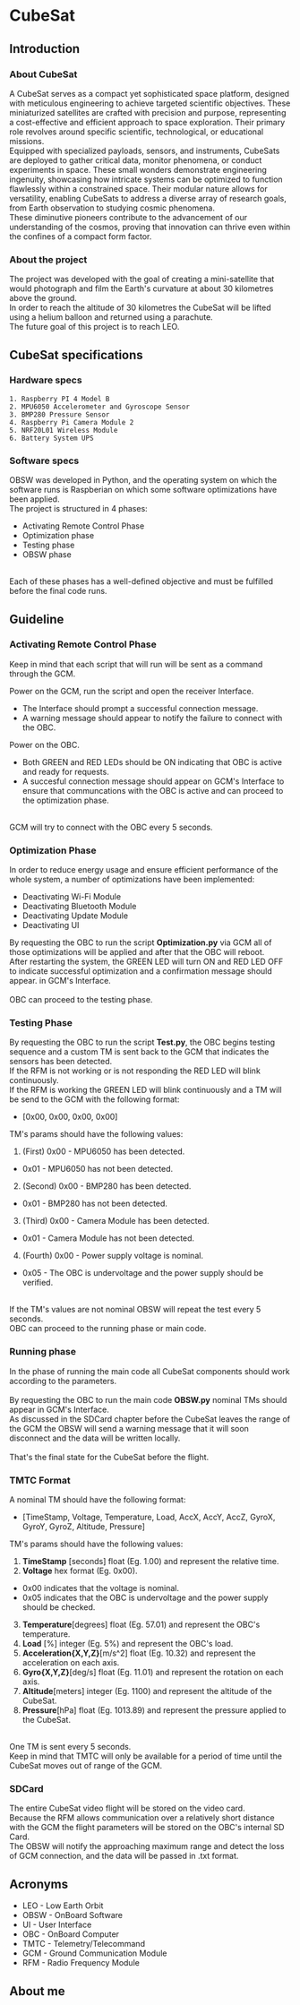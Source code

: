 # CubeSat

## Introduction

### About CubeSat

A CubeSat serves as a compact yet sophisticated space platform, designed with meticulous engineering to achieve targeted scientific objectives. These miniaturized satellites are crafted with precision and purpose, representing a cost-effective and efficient approach to space exploration. Their primary role revolves around specific scientific, technological, or educational missions. <br>
Equipped with specialized payloads, sensors, and instruments, CubeSats are deployed to gather critical data, monitor phenomena, or conduct experiments in space. These small wonders demonstrate engineering ingenuity, showcasing how intricate systems can be optimized to function flawlessly within a constrained space. Their modular nature allows for versatility, enabling CubeSats to address a diverse array of research goals, from Earth observation to studying cosmic phenomena. <br>
These diminutive pioneers contribute to the advancement of our understanding of the cosmos, proving that innovation can thrive even within the confines of a compact form factor.

### About the project

The project was developed with the goal of creating a mini-satellite that would photograph and film the Earth's curvature at about 30 kilometres above the ground. <br>
In order to reach the altitude of 30 kilometres the CubeSat will be lifted using a helium balloon and returned using a parachute. <br>
The future goal of this project is to reach LEO.

## CubeSat specifications

### Hardware specs

    1. Raspberry PI 4 Model B
    2. MPU6050 Accelerometer and Gyroscope Sensor
    3. BMP280 Pressure Sensor
    4. Raspberry Pi Camera Module 2
    5. NRF20L01 Wireless Module
    6. Battery System UPS 

### Software specs

OBSW was developed in Python, and the operating system on which the software runs is Raspberian on which some software optimizations have been applied.  <br>
The project is structured in 4 phases:

- Activating Remote Control Phase
- Optimization phase
- Testing phase
- OBSW phase


<br>
Each of these phases has a well-defined objective and must be fulfilled before the final code runs.

## Guideline


### Activating Remote Control Phase

Keep in mind that each script that will run will be sent as a command through the GCM. <br>

Power on the GCM, run the script and open the receiver Interface.

- The Interface should prompt a successful connection message.
- A warning message should appear to notify the failure to connect with the OBC. <br>

Power on the OBC.

- Both GREEN and RED LEDs should be ON indicating that OBC is active and ready for requests.
- A succesful connection message should appear on GCM's Interface to ensure that communcations with the OBC is active and can proceed to the optimization phase.

<br>
GCM will try to connect with the OBC every 5 seconds.

### Optimization Phase

In order to reduce energy usage and ensure efficient performance of the whole system, a number of optimizations have been implemented:

- Deactivating Wi-Fi Module
- Deactivating Bluetooth Module
- Deactivating Update Module
- Deactivating UI

By requesting the OBC to run the script <b> Optimization.py</b> via GCM all of those optimizations will be applied and after that the OBC will reboot. <br>
After restarting the system, the GREEN LED will turn ON and RED LED OFF to indicate successful optimization and a confirmation message should appear. in GCM's Interface. <br>
<br>
OBC can proceed to the testing phase.

### Testing Phase

By requesting the OBC to run the script <b>Test.py</b>, the OBC begins testing sequence and a custom TM is sent back to the GCM that indicates the sensors has been detected. <br>
If the RFM is not working or is not responding the RED LED will blink continuously.<br>
If the RFM is working the GREEN LED will blink continuously and a TM will be send to the GCM with the following format:

- [0x00, 0x00, 0x00, 0x00]

TM's params should have the following values:

1. (First) 0x00 - MPU6050 has been detected.

- 0x01 - MPU6050 has not been detected.

2. (Second) 0x00 - BMP280 has been detected.

- 0x01 - BMP280 has not been detected.

3. (Third) 0x00 - Camera Module has been detected.

- 0x01 - Camera Module has not been detected.

4. (Fourth) 0x00 - Power supply voltage is nominal.

- 0x05 - The OBC is undervoltage and the power supply should be verified.

<br>
If the TM's values are not nominal OBSW will repeat the test every 5 seconds. <br>
OBC can proceed to the running phase or main code.

### Running phase

In the phase of running the main code all CubeSat components should work according to the parameters.
<br><br>
By requesting the OBC to run the main code <b>OBSW.py</b> nominal TMs should appear in GCM's Interface. <br>
As discussed in the SDCard chapter before the CubeSat leaves the range of the GCM the OBSW will send a warning message that it will soon disconnect and the data will be written locally. 
<br><br>
That's the final state for the CubeSat before the flight. 

### TMTC Format

A nominal TM should have the following format:

- [TimeStamp, Voltage, Temperature, Load, AccX, AccY, AccZ, GyroX, GyroY, GyroZ, Altitude, Pressure]

TM's params should have the following values:

1. <b>TimeStamp</b> [seconds] float (Eg. 1.00) and represent the relative time.
2. <b>Voltage</b> hex format (Eg. 0x00).

- 0x00 indicates that the voltage is nominal.
- 0x05 indicates that the OBC is undervoltage and the power supply should be checked.

3. <b>Temperature</b>[degrees] float (Eg. 57.01) and represent the OBC's temperature.
4. <b>Load</b> [%] integer (Eg. 5%) and represent the OBC's load.
5. <b>Acceleration{X,Y,Z}</b>[m/s^2] float (Eg. 10.32) and represent the acceleration on each axis.
6. <b>Gyro{X,Y,Z}</b>[deg/s] float (Eg. 11.01) and represent the rotation on each axis.
7. <b>Altitude</b>[meters] integer (Eg. 1100) and represent the altitude of the CubeSat.
8. <b>Pressure</b>[hPa] float (Eg. 1013.89) and represent the pressure applied to the CubeSat. <br>

<br>
One TM is sent every 5 seconds. <br>
Keep in mind that TMTC will only be available for a period of time until the CubeSat moves out of range of the GCM.

### SDCard

The entire CubeSat video flight will be stored on the video card. <br>
Because the RFM allows communication over a relatively short distance with the GCM the flight parameters will be stored on the OBC's internal SD Card. <br>
The OBSW will notify the approaching maximum range and detect the loss of GCM connection, and the data will be passed in .txt format. <br>


## Acronyms

- LEO - Low Earth Orbit
- OBSW - OnBoard Software
- UI - User Interface
- OBC - OnBoard Computer
- TMTC - Telemetry/Telecommand
- GCM - Ground Communication Module
- RFM - Radio Frequency Module

## About me
